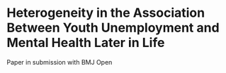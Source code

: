 # Heterogeneity in the Association Between Youth Unemployment and Mental Health Later in Life

Paper in submission with BMJ Open